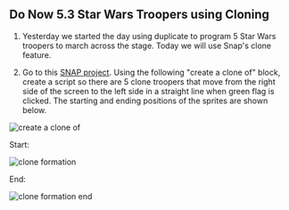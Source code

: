 ## Do Now 5.3 Star Wars Troopers using Cloning

1. Yesterday we started the day using duplicate to program 5 Star Wars troopers to march across the stage.  Today we will use Snap's clone feature.

2. Go to this [SNAP project](http://snap.berkeley.edu/snapsource/snap.html#present:Username=whuangpha&ProjectName=160425%20Do%20Now%20cloning). Using the following "create a clone of" block, create a script so there are 5 clone troopers that move from the right side of the screen to the left side in a straight line when green flag is clicked. The starting and ending positions of the sprites are shown below.

 ![create a clone of](createACloneOf.png)

Start:

![clone formation](clone_troopers_formation.png)

End:

![clone formation end](clone_troopers_formation_end.png)
